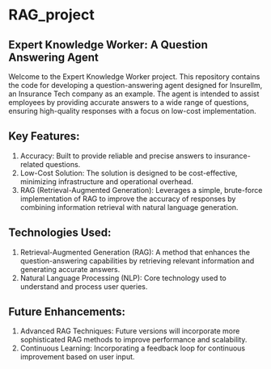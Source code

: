 # RAG_project

## Expert Knowledge Worker: A Question Answering Agent
Welcome to the Expert Knowledge Worker project. This repository contains the code for developing a question-answering agent designed for Insurellm, an Insurance Tech company as an example. The agent is intended to assist employees by providing accurate answers to a wide range of questions, ensuring high-quality responses with a focus on low-cost implementation.

## Key Features:
1. Accuracy: Built to provide reliable and precise answers to insurance-related questions.
2. Low-Cost Solution: The solution is designed to be cost-effective, minimizing infrastructure and operational overhead.
3. RAG (Retrieval-Augmented Generation): Leverages a simple, brute-force implementation of RAG to improve the accuracy of responses by combining information retrieval with natural language generation.


## Technologies Used:
1. Retrieval-Augmented Generation (RAG): A method that enhances the question-answering capabilities by retrieving relevant information and generating accurate answers.
2. Natural Language Processing (NLP): Core technology used to understand and process user queries.


## Future Enhancements:
1. Advanced RAG Techniques: Future versions will incorporate more sophisticated RAG methods to improve performance and scalability.
2.  Continuous Learning: Incorporating a feedback loop for continuous improvement based on user input.
